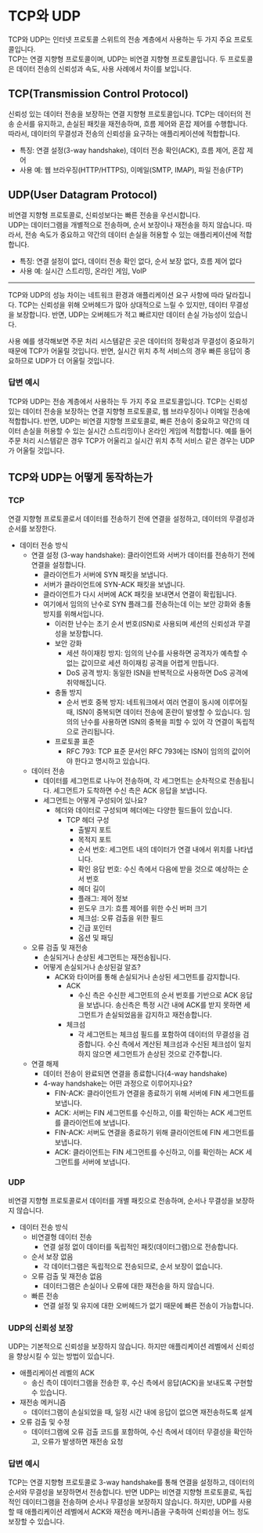 # TCP와 UDP
TCP와 UDP는 인터넷 프로토콜 스위트의 전송 계층에서 사용하는 두 가지 주요 프로토콜입니다.<br>
TCP는 연결 지향형 프로토콜이며, UDP는 비연결 지향형 프로토콜입니다. 두 프로토콜은 
데이터 전송의 신뢰성과 속도, 사용 사례에서 차이를 보입니다.

## TCP(Transmission Control Protocol)
신뢰성 있는 데이터 전송을 보장하는 연결 지향형 프로토콜입니다. 
TCP는 데이터의 전송 순서를 유지하고, 손실된 패킷을 재전송하며, 흐름 제어와 혼잡 제어를 수행합니다.
따라서, 데이터의 무결성과 전송의 신뢰성을 요구하는 애플리케이션에 적합합니다.
- 특징: 연결 설정(3-way handshake), 데이터 전송 확인(ACK), 흐름 제어, 혼잡 제어
- 사용 예: 웹 브라우징(HTTP/HTTPS), 이메일(SMTP, IMAP), 파일 전송(FTP)

## UDP(User Datagram Protocol)
비연결 지향형 프로토콜로, 신뢰성보다는 빠른 전송을 우선시합니다.<br>
UDP는 데이터그램을 개별적으로 전송하며, 순서 보장이나 재전송을 하지 않습니다. 따라서, 전송 속도가 중요하고 약간의 
데이터 손실을 허용할 수 있는 애플리케이션에 적합합니다.
- 특징: 연결 설정이 없다, 데이터 전송 확인 없다, 순서 보장 없다, 흐름 제어 없다
- 사용 예: 실시간 스트리밍, 온라인 게임, VoIP

---
TCP와 UDP의 성능 차이는 네트워크 환경과 애플리케이션 요구 사항에 따라 달라집니다. 
TCP는 신뢰성을 위해 오버헤드가 많아 상대적으로 느릴 수 있지만, 데이터 무결성을 보장합니다.
반면, UDP는 오버헤드가 적고 빠르지만 데이터 손실 가능성이 있습니다.

사용 예를 생각해보면 주문 처리 시스템같은 곳은 데이터의 정확성과 무결성이 중요하기 때문에 TCP가 어울릴 것입니다.
반면, 실시간 위치 추적 서비스의 경우 빠른 응답이 중요하므로 UDP가 더 어울릴 것입니다.

### 답변 예시
TCP와 UDP는 전송 계층에서 사용하는 두 가지 주요 프로토콜입니다. TCP는 신뢰성 있는 데이터 전송을 보장하는 연결 지향형 프로토콜로,
웹 브라우징이나 이메일 전송에 적합합니다. 반면, UDP는 비연결 지향형 프로토콜로, 빠른 전송이 중요하고 약간의 데이터 손실을 허용할 수 있는 
실시간 스트리밍이나 온라인 게임에 적합합니다. 예를 들어 주문 처리 시스템같은 경우 TCP가 어울리고 실시간 위치 추적 서비스 같은 경우는 UDP가 어울릴 것입니다.

## TCP와 UDP는 어떻게 동작하는가
### TCP
연결 지향형 프로토콜로서 데이터를 전송하기 전에 연결을 설정하고, 데이터의 무결성과 순서를 보장한다.
- 데이터 전송 방식
  - 연결 설정 (3-way handshake): 클라이언트와 서버가 데이터를 전송하기 전에 연결을 설정합니다.
    - 클라이언트가 서버에 SYN 패킷을 보냅니다.
    - 서버가 클라이언트에 SYN-ACK 패킷을 보냅니다.
    - 클라이언트가 다시 서버에 ACK 패킷을 보내면서 연결이 확립됩니다.
    - 여기에서 임의의 난수로 SYN 플래그를 전송하는데 이는 보안 강화와 충돌 방지를 위해서입니다.
      - 이러한 난수는 초기 순서 번호(ISN)로 사용되며 세션의 신뢰성과 무결성을 보장합니다.
      - 보안 강화
        - 세션 하이재킹 방지: 임의의 난수를 사용하면 공격자가 예측할 수 없는 값이므로 세션 하이재킹 공격을 어렵게 만듭니다.
        - DoS 공격 방지: 동일한 ISN을 반복적으로 사용하면 DoS 공격에 취약해집니다.
      - 충돌 방지
        - 순서 번호 중복 방지: 네트워크에서 여러 연결이 동시에 이루어질 때, ISN이 중복되면 데이터 전송에 혼란이 발생할 수 있습니다. 임의의 난수를 사용하면 ISN의 중복을 피할 수 있어 각 연결이 독립적으로 관리됩니다.
      - 프로토콜 표준
        - RFC 793: TCP 표준 문서인 RFC 793에는 ISN이 임의의 값이어야 한다고 명시하고 있습니다.
  - 데이터 전송
    - 데이터를 세그먼트로 나누어 전송하며, 각 세그먼트는 순차적으로 전송됩니다. 세그먼트가 도착하면 수신 측은 ACK 응답을 보냅니다.
    - 세그먼트는 어떻게 구성되어 있나요?
      - 헤더와 데이터로 구성되며 헤더에는 다양한 필드들이 있습니다.
        - TCP 헤더 구성
          - 출발지 포트
          - 목적지 포트
          - 순서 번호: 세그먼트 내의 데이터가 연결 내에서 위치를 나타냅니다.
          - 확인 응답 번호: 수신 측에서 다음에 받을 것으로 예상하는 순서 번호
          - 헤더 길이
          - 플래그: 제어 정보
          - 윈도우 크기: 흐름 제어를 위한 수신 버퍼 크기
          - 체크섬: 오류 검출을 위한 필드
          - 긴급 포인터
          - 옵션 및 패딩
  - 오류 검출 및 재전송
    - 손실되거나 손상된 세그먼트는 재전송됩니다.
    - 어떻게 손실되거나 손상된걸 알죠?
      - ACK와 타이머를 통해 손실되거나 손상된 세그먼트를 감지합니다.
        - ACK
          - 수신 측은 수신한 세그먼트의 순서 번호를 기반으로 ACK 응답을 보냅니다. 송신측은 특정 시간 내에 ACK를 받지 못하면 세그먼트가 손실되었음을 감지하고 재전송합니다.
        - 체크섬
          - 각 세그먼트는 체크섬 필드를 포함하여 데이터의 무결성을 검증합니다. 수신 측에서 계산된 체크섬과 수신된 체크섬이 일치하지 않으면 세그먼트가 손상된 것으로 간주합니다.
  - 연결 해제
    - 데이터 전송이 완료되면 연결을 종료합니다(4-way handshake)
    - 4-way handshake는 어떤 과정으로 이루어지나요?
      - FIN-ACK: 클라이언트가 연결을 종료하기 위해 서버에 FIN 세그먼트를 보냅니다.
      - ACK: 서버는 FIN 세그먼트를 수신하고, 이를 확인하는 ACK 세그먼트를 클라이언트에 보냅니다.
      - FIN-ACK: 서버도 연결을 종료하기 위해 클라이언트에 FIN 세그먼트를 보냅니다.
      - ACK: 클라이언트는 FIN 세그먼트를 수신하고, 이를 확인하는 ACK 세그먼트를 서버에 보냅니다.
### UDP
비연결 지향형 프로토콜로서 데이터를 개별 패킷으로 전송하며, 순서나 무결성을 보장하지 않습니다.
- 데이터 전송 방식
  - 비연결형 데이터 전송
    - 연결 설정 없이 데이터를 독립적인 패킷(데이터그램)으로 전송합니다.
  - 순서 보장 없음
    - 각 데이터그램은 독립적으로 전송되므로, 순서 보장이 없습니다.
  - 오류 검출 및 재전송 없음
    - 데이터그램은 손실이나 오류에 대한 재전송을 하지 않습니다.
  - 빠른 전송
    - 연결 설정 및 유지에 대한 오버헤드가 없기 때문에 빠른 전송이 가능합니다.
### UDP의 신뢰성 보장
UDP는 기본적으로 신뢰성을 보장하지 않습니다. 하지만 애플리케이션 레벨에서 신뢰성을 향상시킬 수 있는 방법이 있습니다.
- 애플리케이션 레벨의 ACK
  - 송신 측이 데이터그램을 전송한 후, 수신 측에서 응답(ACK)을 보내도록 구현할 수 있습니다.
- 재전송 메커니즘
  - 데이터그램이 손실되었을 때, 일정 시간 내에 응답이 없으면 재전송하도록 설계
- 오류 검출 및 수정
  - 데이터그램에 오류 검출 코드를 포함하여, 수신 측에서 데이터 무결성을 확인하고, 오류가 발생하면 재전송 요청

### 답변 예시
TCP는 연결 지향형 프로토콜로 3-way handshake를 통해 연결을 설정하고, 데이터의 순서와 무결성을 보장하면서 전송합니다.
반면 UDP는 비연결 지향형 프로토콜로, 독립적인 데이터그램을 전송하며 순서나 무결성을 보장하지 않습니다.
하지만, UDP를 사용할 때 애플리케이션 레벨에서 ACK와 재전송 메커니즘을 구축하여 신뢰성을 어느 정도 보장할 수 있습니다.